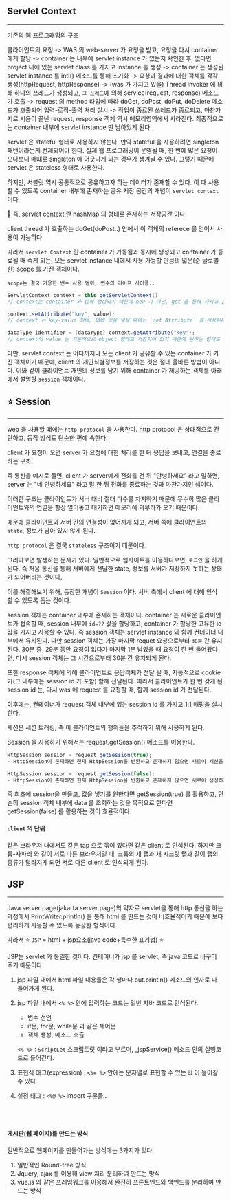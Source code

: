 ## Servlet Context
---

기존의 웹 프로그래밍의 구조

클라이언트의 요청 
-> WAS 의 web-server 가 요청을 받고, 요청을 다시 container 에게 할당 
-> container 는 내부에 servlet instance 가 있는지 확인한 후, 없다면 project 내에 있는 servlet class 를 가지고 instance 를 생성
-> container 는 생성된 servlet instance 를 inti() 메소드를 통해 초기화
-> 요청과 결과에 대한 객체를 각각 생성(httpRequest, httpResponse)
-> (was 가 가지고 있을) Thread Invoker 에 의해 하나의 쓰레드가 생성되고, `그 쓰레드`에 의해 service(request, response) 메소드가 호출
-> request 의 method 타입에 따라 doGet, doPost, doPut, doDelete 메소드가 호출되어 입력-로직-출력 처리 실시
-> 작업이 종료된 쓰레드가 종료되고, 마찬가지로 시용이 끝난 request, response 객체 역시 메모리영역에서 사라진다. 최종적으로는 container 내부에 servlet instance 만 남아있게 된다.


servlet 은 stateful 형태로 사용하지 않는다.
만약 stateful 을 사용하려면 singleton 패턴이라는게 전제되어야 한다.
실제 웹 프로그래밍이 운영될 때, 한 번에 많은 요청이 오다보니 때떄로 singleton 에 어긋나게 되는 경우가 생겨날 수 있다.
그렇기 때문에 servlet 은 stateless 형태로 사용한다.

하지만, 서블릿 역시 공통적으로 공유하고자 하는 데이터가 존재할 수 있다.
이 때 사용할 수 있도록 container 내부에 존재하는 공유 저장 공간의 개념이 `servlet context` 이다.

🚨 즉, servlet context 란 hashMap 의 형태로 존재하는 저장공간 이다.

client thread 가 호출하는 doGet(doPost..) 안에서 이 객체의 referece 를 얻어서 사용이 가능하다.

따라서 `servlet Context` 란 container 가 가동됨과 동시에 생성되고 container 가 종료될 때 죽게 되는, 모든 servlet instance 내에서 사용 가능할 만큼의 넓은(준 글로벌한) scope 를 가진 객체이다.

	scope는 결국 가용한 변수 사용 범위, 변수의 라이프 사이클..

``` java
ServletContext context = this.getServletContext()
// context는 container 와 함께 생성되기 때문에 new 가 아닌, get 을 통해 가지고 온다.

context.setAttribute("key", value);
// context 는 key-value 형태, 맵에 값을 넣을 때에는 `set Attribute` 를 사용한다.

dataType identifier = (dataYype) context.getAttribute("key");
// context의 value 는 기본적으로 object 형태로 저장되어 있기 때문에 원하는 형태로 사용하기 위해서는 강제적으로 데이터 형 변환을 진행해주는게 바람직하다.
```

다만, servlet context 는 어디까지나 모든 client 가 공유할 수 있는 container 가 가진 객체이기 때문에, client 의 개인식별정보를 저장하는 것은 절대 올바른 방법이 아니다.
이와 같이 클라이언트 개인의 정보를 담기 위해 container 가 제공하는 객체를 아래에서 설명할 `session` 객체이다.


## ⭐️ Session
---

web 을 사용할 떄에는 `http protocol` 을 사용한다.
http protocol 은 상대적으로 간단하고, 동작 방식도 단순한 편에 속한다.

client 가 요청이 오면 server 가 요청에 대한 처리를 한 뒤 응답을 보내고, 연결을 종료하는 구조.

즉 통신을 예시로 들면,
client 가 server에게 전화를 건 뒤 "안녕하세요" 라고 말하면, server 는 "네 안녕하세요" 라고 말 한 뒤 전화를 종료하는 것과 마찬가지인 셈이다.

이러한 구조는 클라이언트가 서버 대비 절대 다수를 차지하기 때문에 무수히 많은 클라이언트와의 연결을 항상 열어놓고 대기하면 메모리에 과부하가 오기 때문이다.

때문에 클라이언트와 서버 간의 연결성이 없어지게 되고, 서버 쪽에 클라이언트의 `state`, 정보가 남아 있지 않게 된다.

`http protocol` 은 결국 `stateless` 구조이기 떄문이다.

그러다보면 발생하는 문제가 있다. 일반적으로 웹사이트를 이용하다보면, `로그인` 을 하게 된다. 즉 처음 통신을 통해 서버에게 전달한 state, 정보를 서버가 저장하지 못하는 상태가 되어버리는 것이다.

이를 해결해보기 위해, 등장한 개념이 `Session` 이다. 서버 측에서 client 에 대해 인식 할 수 있도록 돕는 것이다.

session 객체는 container 내부에 존재하는 객체이다. container 는 새로운 클라이언트가 접속할 때, session 내부에 `id=??` 값을 할당하고, container 가 할당한 고유한 id 값을 가지고 사용할 수 있다. 즉 session 객체는 servlet instance 와 함께 컨테이너 내부에서 유지된다.
다만 session 객체는 가장 마지막 requet 요청으로부터 `30분` 간 유지된다. 30분 중, 29분 동안 요청이 없다가 마지막 1분 남았을 때 요청이 한 번 들어왔다면, 다시 session 객체는 그 시간으로부터 30분 간 유지되게 된다.

또한 response 객체에 의해 클라이언트로 응답객체가 전달 될 때, 자동적으로 cookie 가(그 내부에는 session id 가 포함) 함께 전달된다. 따라서 클라이언트가 한 번 갖게 된 session id 는, 다시 was 에 request 를 요청할 때, 함께 session id 가 전달된다.

이후에는, 컨테이너가 request 객체 내부에 있는 session id 를 가지고 1:1 매핑을 실시한다.

세션은 세션 트래킹, 즉 이 클라이언트의 행위들을 추적하기 위해 사용하게 된다.

Session 을 사용하기 위해서는 request.getSession() 메소드를 이용한다.
``` java
HttpSession session = request.getSession(true);
- HttpSession이 존재하면 현재 HttpSession을 반환하고 존재하지 않으면 새로이 세션을 생성합니다

HttpSession session = request.getSession(false);
- HttpSession이 존재하면 현재 HttpSession을 반환하고 존재하지 않으면 새로이 생성하지 않고 그냥 null을 반환합니다
```
즉 최초에 session을 만들고, 값을 넣기를 원한다면 getSession(true) 를 활용하고,
단순히 session 객체 내부에 data 를 조회하는 것을 목적으로 한다면 getSession(false) 를 활용하는 것이 효율적이다.

#### `client` 의 단위

같은 브라우저 내에서도 같은 tap 으로 묶여 있다면 같은 client 로 인식된다.
하지만 크롬-사파리 와 같이 서로 다른 브라우저일 때,
크롬의 새 탭과 새 시크릿 탭과 같이 탭의 종류가 달라지게 되면
서로 다른 client 로 인식되게 된다.



## JSP
---
Java server page(jakarta server page)의 약자로 servlet을 통해 http 통신을 하는 과정에서 PrintWriter.println() 을 통해 html 를 만드는 것이 비효율적이기 때문에
보다 편리하게 사용할 수 있도록 등장한 형식이다.

따라서 
⭐️ `JSP` = html + jsp요소(java code+특수한 표기법) ⭐️

JSP는 servlet 과 동일한 것이다. 컨테이너가 jsp 를 servlet, 즉 java 코드로 바꾸어 주기 때문이다.





1. jsp 파일 내에서 html 파일 내용들은 각 행마다 out.println() 메소드의 인자로 다 들어가게 된다.

2. jsp 파일 내에서 `<% %>` 안에 입력하는 코드는 일반 자바 코드로 인식된다.
	- 변수 선언
	- if문, for문, while문 과 같은 제어문
	- 객체 생성, 메소드 호출 
   	
   	`<% %>` : `ScriptLet` 스크립트릿 이라고 부르며, _jspService() 메소드 안의 실행코드로 들어간다.
 
 3. 표현식 태그(expression) : `<%= %>` 안에는 문자열로 표현할 수 있는 `값` 이 들어갈 수 있다.
 
 4. 설정 태그 : `<%@ %>` import 구문들..
 
 

<br><br>
#### 게시판(웹 페이지)를 만드는 방식

일반적으로 웹페이지를 만들어가는 방식에는 3가지가 있다.

 1. 일반적인 Round-tree 방식
 2. Jquery, ajax 를 이용해 view 처리 분리하여 만드는 방식
 3. vue.js 와 같은 프레임워크를 이용해서 완전히 프론트엔드와 백엔드를 분리하여 만드는 방식



